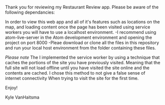 ﻿Thank you for reviewing my Restaurant Review app. Please be aware of the following dependancies:

In order to view this web app and all of it's features such as locations on the map, and loading content once the page has been visited using service
workers you will have to use a localhost environment. 
	-I recommend using atom-live-server in the Atom development environment and opening the project on port 8000
	-Pleae download or clone all the files in this repository and run your local host environment from the folder containing these files. 



*Please note*
	The I implemented the service worker by using a technique that caches the portions of the site you have previously visited. Meaning that the full 
site will not load offline until you have visited the site online and the contents are cached. I chose this method to not give a false sense of internet connectivity
When trying to visit the site for the first time. 

Enjoy! 

Kyle VanHaitsma
